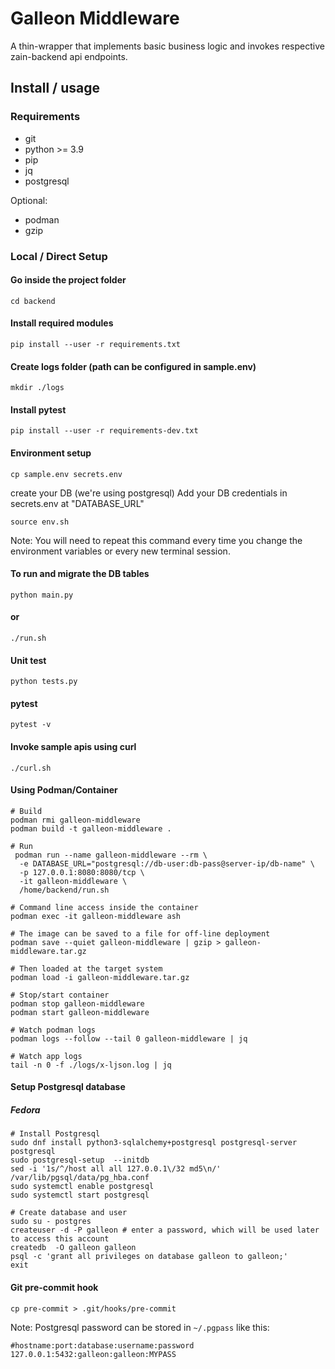 # Galleon Middleware

A thin-wrapper that implements basic business logic and invokes respective zain-backend api endpoints.

## Install / usage

### Requirements

- git
- python >= 3.9
- pip
- jq
- postgresql

Optional:

- podman
- gzip

### Local / Direct Setup

#### Go inside the project folder

`cd backend`

#### Install required modules

`pip install --user -r requirements.txt`

#### Create logs folder (path can be configured in sample.env)

`mkdir ./logs`

#### Install pytest

`pip install --user -r requirements-dev.txt`

#### Environment setup

`cp sample.env secrets.env`

create your DB (we're using postgresql)
Add your DB credentials in secrets.env at "DATABASE_URL"

`source env.sh`

Note: You will need to repeat this command every time you change the environment variables or every new terminal session.

#### To run and migrate the DB tables

`python main.py`

#### or

`./run.sh`

#### Unit test

`python tests.py`

#### pytest

`pytest -v`

#### Invoke sample apis using curl

`./curl.sh`

#### Using Podman/Container

```plain
# Build
podman rmi galleon-middleware
podman build -t galleon-middleware .

# Run
 podman run --name galleon-middleware --rm \
  -e DATABASE_URL="postgresql://db-user:db-pass@server-ip/db-name" \
  -p 127.0.0.1:8080:8080/tcp \
  -it galleon-middleware \
  /home/backend/run.sh

# Command line access inside the container
podman exec -it galleon-middleware ash

# The image can be saved to a file for off-line deployment
podman save --quiet galleon-middleware | gzip > galleon-middleware.tar.gz

# Then loaded at the target system
podman load -i galleon-middleware.tar.gz

# Stop/start container
podman stop galleon-middleware
podman start galleon-middleware

# Watch podman logs
podman logs --follow --tail 0 galleon-middleware | jq

# Watch app logs
tail -n 0 -f ./logs/x-ljson.log | jq
```

#### Setup Postgresql database

##### Fedora

```
# Install Postgresql
sudo dnf install python3-sqlalchemy+postgresql postgresql-server postgresql
sudo postgresql-setup  --initdb
sed -i '1s/^/host all all 127.0.0.1\/32 md5\n/' /var/lib/pgsql/data/pg_hba.conf
sudo systemctl enable postgresql
sudo systemctl start postgresql

# Create database and user
sudo su - postgres
createuser -d -P galleon # enter a password, which will be used later to access this account
createdb  -O galleon galleon
psql -c 'grant all privileges on database galleon to galleon;'
exit
```

#### Git pre-commit hook

```
cp pre-commit > .git/hooks/pre-commit
```

Note: Postgresql password can be stored in `~/.pgpass` like this:

```
#hostname:port:database:username:password
127.0.0.1:5432:galleon:galleon:MYPASS
```



